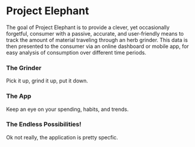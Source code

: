 # Project Elephant

The goal of Project Elephant is to provide a clever, yet occasionally forgetful, consumer with a passive, accurate, and user-friendly means to track the amount of material traveling through an herb grinder. This data is then presented to the consumer via an online dashboard or mobile app, for easy analysis of consumption over different time periods.

### The Grinder
Pick it up, grind it up, put it down.

### The App
Keep an eye on your spending, habits, and trends.

### The Endless Possibilities!
Ok not really, the application is pretty specfic.